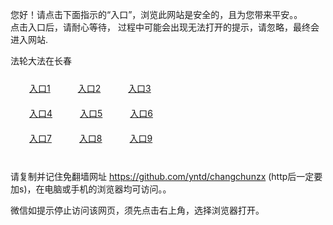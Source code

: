 您好！请点击下面指示的“入口”，浏览此网站是安全的，且为您带来平安。。 <br/>
点击入口后，请耐心等待， 过程中可能会出现无法打开的提示，请忽略，最终会进入网站. </br>

法轮大法在长春<br/>
<div style="padding:10px"><a style="margin:20px" target="_blank" href="https://d37ze9xekjr65j.cloudfront.net/2Qpsp?vptdclr" id="ccLink1" rel="nofollow">入口1</a> <a target="_blank" style="margin:20px" href="https://d2qnbds24l9l63.cloudfront.net/2Qpsp?kudexvso" id="ccLink2" rel="nofollow">入口2</a> <a style="margin:20px" target="_blank" href="https://d28fg9qvjqmj5k.cloudfront.net/2Qpsp?ejhjos" id="ccLink3" rel="nofollow">入口3</a></div>

<div style="padding:10px" ><a style="margin:20px" target="_blank" href="https://d37ze9xekjr65j.cloudfront.net/2Qpsp?vptdclr" id="ccLink4" rel="nofollow">入口4</a> <a style="margin:20px" href="https://d2qnbds24l9l63.cloudfront.net/2Qpsp?kudexvso" target="_blank" id="ccLink5" rel="nofollow">入口5</a> <a style="margin:20px" href="https://d28fg9qvjqmj5k.cloudfront.net/2Qpsp?ejhjos" target="_blank" id="ccLink6" rel="nofollow">入口6</a></div>

<div style="padding:10px"><a style="margin:20px" target="_blank" href="https://d37ze9xekjr65j.cloudfront.net/2Qpsp?vptdclr" id="ccLink7" rel="nofollow">入口7</a> <a style="margin:20px" href="https://d2qnbds24l9l63.cloudfront.net/2Qpsp?kudexvso" target="_blank" id="ccLink8" rel="nofollow">入口8</a> <a style="margin:20px" target="_blank" href="https://d28fg9qvjqmj5k.cloudfront.net/2Qpsp?ejhjos" id="ccLink9" rel="nofollow">入口9</a></div>

<br/>



请复制并记住免翻墙网址 https://github.com/yntd/changchunzx (http后一定要加s)，在电脑或手机的浏览器均可访问。。<br/>

微信如提示停止访问该网页，须先点击右上角，选择浏览器打开。
